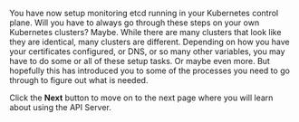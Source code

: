 You have now setup monitoring etcd running in your Kubernetes control plane. Will you have to always go through these steps on your own Kubernetes clusters? Maybe. While there are many clusters that look like they are identical, many clusters are different. Depending on how you have your certificates configured, or DNS, or so many other variables, you may have to do some or all of these setup tasks. Or maybe even more. But hopefully this has introduced you to some of the processes you need to go through to figure out what is needed. 

Click the **Next** button to move on to the next page where you will learn about using the API Server. 